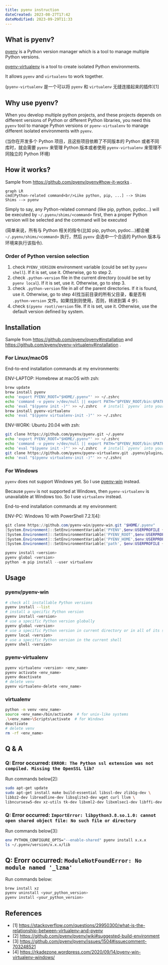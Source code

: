 ```yaml
---
title: pyenv instruction
dateCreated: 2023-08-27T17:42
dateModified: 2023-09-29T11:33
---
```


## What is pyenv?

[pyenv](https://github.com/pyenv/pyenv) is a Python version manager which is a tool to manage multiple Python versions.

[pyenv-virtualenv](https://github.com/pyenv/pyenv-virtualenv) is a tool to create isolated Python environments.

It allows `pyenv` and `virtualenv` to work together.

(`pyenv-virtualenv` 是一个可以将 `pyenv` 和 `virtualenv` 无缝连接起来的插件)\[1\]

## Why use pyenv?

When you develop multiple python projects, and these projects depends on different versions of Python or different Python libraries, you need this `pyenv` tool to manage Python versions or `pyenv-virtualenv` to manage different isolated environments with `pyenv`.

(当你在开发多个 Python 项目，且这些项目依赖了不同版本的 Python 或者不同库时，就会需要 `pyenv` 来管理 Python 版本或者使用 `pyenv-virtualenv` 来管理不同独立的 Python 环境)

## How it works?

Sample from https://github.com/pyenv/pyenv#how-it-works .

```mermaid
graph LR
cmd[Python-related command<br/>Like python, pip, ...] --> Shims
Shims --> pyenv
```

Simply to say, any Python-related command (like pip, python, pydoc...) will be executed by `~/.pyenv/shims/<command>` first, then a proper Python version will be selected and the command will be executed

(简单来说，所有与 Python 相关的指令(比如 pip, python, pydoc...)都会被 `~/.pyenv/shims/<command>` 执行，然后 `pyenv` 会选中一个合适的 Python 版本与环境来执行该指令).

### Order of Python version selection

1. check `PYENV_VERSION` environment variable (could be set by `pyenv shell`). If it is set, use it. Otherwise, go to step 2.
2. check `.python-version` file in the current directory (could be set by `pyenv local`). If it is set, use it. Otherwise, go to step 3.
3. check `.python-version` file in all of the parent directories. If it is found, use it. Otherwise, go to step 4(找当前目录的所有父目录，看是否有 `.python-version` 文件。如果找到则使用，否则，转进到第 4 步).
4. check `$(pyenv root)/version` file. If it is set, use it. Otherwise, use the default version defined by system.

## Installation

Sample from https://github.com/pyenv/pyenv#installation and https://github.com/pyenv/pyenv-virtualenv#installation .

### For Linux/macOS

End-to-end installation commands at my environments:

ENV-LAPTOP: Homebrew at macOS with zsh:

```bash
brew update
brew install pyenv
echo 'export PYENV_ROOT="$HOME/.pyenv"' >> ~/.zshrc
echo 'command -v pyenv >/dev/null || export PATH="$PYENV_ROOT/bin:$PATH"' >> ~/.zshrc
echo 'eval "$(pyenv init -)"' >> ~/.zshrc   # install `pyenv` into your shell as a shell function, enable shims and autocompletion
brew install pyenv-virtualenv
echo 'eval "$(pyenv virtualenv-init -)"' >> ~/.zshrc
```

ENV-WORK: Ubuntu 20.04 with zsh:

```bash
git clone https://github.com/pyenv/pyenv.git ~/.pyenv
echo 'export PYENV_ROOT="$HOME/.pyenv"' >> ~/.zshrc
echo 'command -v pyenv >/dev/null || export PATH="$PYENV_ROOT/bin:$PATH"' >> ~/.zshrc
echo 'eval "$(pyenv init -)"' >> ~/.zshrc   # install `pyenv` into your shell as a shell function, enable shims and autocompletion
git clone https://github.com/pyenv/pyenv-virtualenv.git .pyenv/plugins/pyenv-virtualenv
echo 'eval "$(pyenv virtualenv-init -)"' >> ~/.zshrc
```

### For Windows

`pyenv` does not support Windows yet. So I use [pyenv-win](https://github.com/pyenv-win/pyenv-win) instead.

Because `pyenv` is not supported at Windows, then `pyenv-virtualenv` is unavailable at Windows too. So I use `virtualenv` instead.

End-to-end installation commands at my environment:

ENV-PC: Windows 10 with PowerShell 7.2.1\[4\]:

```powershell
git clone https://github.com/pyenv-win/pyenv-win.git "$HOME/.pyenv"
[System.Environment]::SetEnvironmentVariable('PYENV',$env:USERPROFILE + "\.pyenv\pyenv-win\","User")
[System.Environment]::SetEnvironmentVariable('PYENV_ROOT',$env:USERPROFILE + "\.pyenv\pyenv-win\","User")
[System.Environment]::SetEnvironmentVariable('PYENV_HOME',$env:USERPROFILE + "\.pyenv\pyenv-win\","User")
[System.Environment]::SetEnvironmentVariable('path', $env:USERPROFILE + "\.pyenv\pyenv-win\bin;" + $env:USERPROFILE + "\.pyenv\pyenv-win\shims;" + [System.Environment]::GetEnvironmentVariable('path', "User"),"User")

pyenv install <version>
pyenv global <version>
python -m pip install --user virtualenv
```

## Usage

### pyenv/pyenv-win

```bash
# check all installable Python versions
pyenv install --list
# install a specific Python version
pyenv install <version>
# use a specific Python version globally
pyenv global <version>
# use a specific Python version in current directory or in all of its subdirectories
pyenv local <version>
# use a specific Python version in the current shell
pyenv shell <version>
```

### pyenv-virtualenv

```bash
pyenv virtualenv <version> <env_name>
pyenv activate <env_name>
pyenv deactivate
# delete venv
pyenv virtualenv-delete <env_name>
```

### virtualenv

```bash
python -m venv <env_name>
source <env_name>/bin/activate  # for unix-like systems
.\<env_name>\Scripts\activate  # for Windows
deactivate
# delete venv
rm -rf <env_name>
```

## Q & A

### Q: Error occurred: `ERROR: The Python ssl extension was not compiled. Missing the OpenSSL lib?`

Run commands below\[2\]:

```bash
sudo apt-get update
sudo apt-get install make build-essential libssl-dev zlib1g-dev \
libbz2-dev libreadline-dev libsqlite3-dev wget curl llvm \
libncursesw5-dev xz-utils tk-dev libxml2-dev libxmlsec1-dev libffi-dev liblzma-dev
```

### Q: Error occurred: `ImportError: libpython3.8.so.1.0: cannot open shared object file: No such file or directory`

Run commands below\[3\]:

```bash
env PYTHON_CONFIGURE_OPTS="--enable-shared" pyenv install x.x.x
ls ~/.pyenv/version/x.x.x/lib
```

## Q: Erorr occurred: `ModuleNotFoundError: No module named '_lzma'`

Run commands below:

```sh
brew install xz
pyenv uninstall <your_python_version>
pyenv install <your_python_version>
```
## References

- \[1\] https://stackoverflow.com/questions/29950300/what-is-the-relationship-between-virtualenv-and-pyenv
- \[2\] https://github.com/pyenv/pyenv/wiki#suggested-build-environment
- \[3\] https://github.com/pyenv/pyenv/issues/1504#issuecomment-703248521
- \[4\] https://rkadezone.wordpress.com/2020/09/14/pyenv-win-virtualenv-windows/
